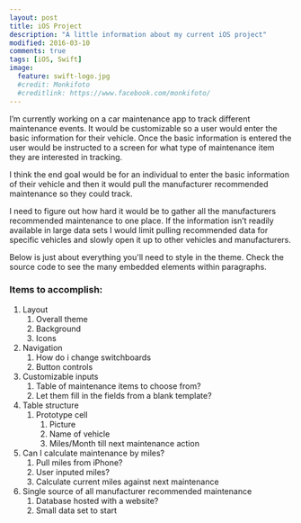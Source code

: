 ```yaml
---
layout: post
title: iOS Project
description: "A little information about my current iOS project"
modified: 2016-03-10
comments: true
tags: [iOS, Swift]
image:
  feature: swift-logo.jpg
  #credit: Monkifoto
  #creditlink: https://www.facebook.com/monkifoto/
---
```


I’m currently working on a car maintenance app to track different maintenance events.   It would be customizable so a user would enter the basic information for their vehicle.  Once the basic information is entered the user would be instructed to a screen for what type of maintenance item they are interested in tracking.  

I think the end goal would be for an individual to enter the basic information of their vehicle and then it would pull the manufacturer recommended maintenance so they could track.  

I need to figure out how hard it would be to gather all the manufacturers recommended maintenance to one place.  If the information isn’t readily available in large data sets I would limit pulling recommended data for specific vehicles and slowly open it up to other vehicles and manufacturers.  

Below is just about everything you'll need to style in the theme. Check the source code to see the many embedded elements within paragraphs.

### Items to accomplish:

1. Layout
   1. Overall theme
   2. Background
   3. Icons
2. Navigation
   1. How do i change switchboards
   2. Button controls
3. Customizable inputs
   1. Table of maintenance items to choose from?
   2. Let them fill in the fields from a blank template?
4. Table structure
   1. Prototype cell
      1. Picture
      2. Name of vehicle
      3. Miles/Month till next maintenance action
5. Can I calculate maintenance by miles?
   1. Pull miles from iPhone?
   2. User inputed miles?
   3. Calculate current miles against next maintenance
6. Single source of all manufacturer recommended maintenance
   1. Database hosted with a website?
   2. Small data set to start
